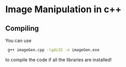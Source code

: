 # Image Manipulation in c++

## Compiling

You can use 
```bash
 g++ imageGen.cpp -lgdi32 -o imageGen.exe
```
to compile the code if all the libraries are installed!